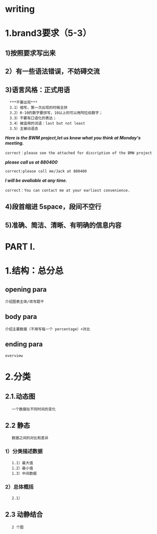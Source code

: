 # writing 
# 1.brand3要求（5-3）
## 1)按照要求写出来
## 2）有一些语法错误，不妨碍交流
## 3)语言风格：正式用语
      ***不要出现***
      3.1）缩写，第一次出现的时候全拼
      3.2）0-10的数字要拼写，10以上的可以用阿拉伯数字；
      3.3）不要有口语化的表达；
      3.4）被滥用的词语：last but not least
      3.5）主被动语态

***Here is the BWM project,let us know what you think at Monday's meeting.***

    correct：please see the attached for discription of the BMW project

***please call us at 880400***
 
    correct:please call me/Jack at 880400

***I will be avaliable at any time.***

    correct：You can contact me at your earliest convenience.

## 4)段首缩进 5space，段间不空行
## 5)准确、简洁、清晰、有明确的信息内容

# PART I.
# 1.结构：总分总
## opening para
    介绍图表主体/改写题干

## body para 
    介绍主要数据（不用写每一个 percentage）+对比

## ending para
    overview

# 2.分类
## 2.1.动态图
       一个数据在不同时间的变化

## 2.2 静态
       数据之间的对比和差异
### 1）分类描述数据
       1.1）最大值
       1.2）最小值
       1.3）中间数据
### 2）总体概括
       2.1）



## 2.3 动静结合
       2 个图



















